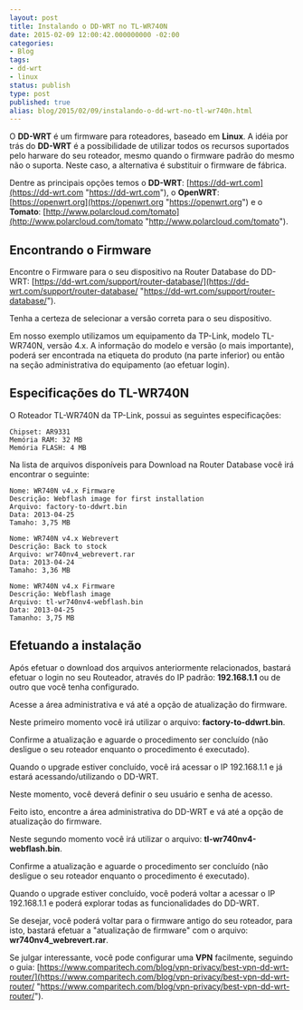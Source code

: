 ```yaml
---
layout: post
title: Instalando o DD-WRT no TL-WR740N
date: 2015-02-09 12:00:42.000000000 -02:00
categories:
- Blog
tags:
- dd-wrt
- linux
status: publish
type: post
published: true
alias: blog/2015/02/09/instalando-o-dd-wrt-no-tl-wr740n.html
---
```

O **DD-WRT** é um firmware para roteadores, baseado em **Linux**.
A idéia por trás do **DD-WRT** é a possibilidade de utilizar todos os recursos suportados pelo harware do seu roteador, mesmo quando o firmware padrão do mesmo não o suporta. Neste caso, a alternativa é substituir o firmware de fábrica.

Dentre as principais opções temos o **DD-WRT**: [https://dd-wrt.com](https://dd-wrt.com "https://dd-wrt.com"), o **OpenWRT**: [https://openwrt.org](https://openwrt.org "https://openwrt.org") e o **Tomato**: [http://www.polarcloud.com/tomato](http://www.polarcloud.com/tomato "http://www.polarcloud.com/tomato").

## Encontrando o Firmware

Encontre o Firmware para o seu dispositivo na Router Database do DD-WRT:
[https://dd-wrt.com/support/router-database/](https://dd-wrt.com/support/router-database/ "https://dd-wrt.com/support/router-database/").

Tenha a certeza de selecionar a versão correta para o seu dispositivo.

Em nosso exemplo utilizamos um equipamento da TP-Link, modelo TL-WR740N, versão 4.x.
A informação do modelo e versão (o mais importante), poderá ser encontrada na etiqueta do produto (na parte inferior) ou então na seção administrativa do equipamento (ao efetuar login).

## Especificações do TL-WR740N

O Roteador TL-WR740N da TP-Link, possui as seguintes especificações:

	Chipset: AR9331
	Memória RAM: 32 MB
	Memória FLASH: 4 MB

Na lista de arquivos disponíveis para Download na Router Database você irá encontrar o seguinte:

	Nome: WR740N v4.x Firmware
	Descrição: Webflash image for first installation
	Arquivo: factory-to-ddwrt.bin
	Data: 2013-04-25
	Tamaho: 3,75 MB

	Nome: WR740N v4.x Webrevert
	Descrição: Back to stock
	Arquivo: wr740nv4_webrevert.rar
	Data: 2013-04-24
	Tamaho: 3,36 MB

	Nome: WR740N v4.x Firmware
	Descrição: Webflash image
	Arquivo: tl-wr740nv4-webflash.bin
	Data: 2013-04-25
	Tamanho: 3,75 MB

## Efetuando a instalação

Após efetuar o download dos arquivos anteriormente relacionados, bastará efetuar o login no seu Routeador, através do IP padrão: **192.168.1.1** ou de outro que você tenha configurado.

Acesse a área administrativa e vá até a opção de atualização do firmware.

Neste primeiro momento você irá utilizar o arquivo: **factory-to-ddwrt.bin**.

Confirme a atualização e aguarde o procedimento ser concluído (não desligue o seu roteador enquanto o procedimento é executado).

Quando o upgrade estiver concluído, você irá acessar o IP 192.168.1.1 e já estará acessando/utilizando o DD-WRT.

Neste momento, você deverá definir o seu usuário e senha de acesso.

Feito isto, encontre a área administrativa do DD-WRT e vá até a opção de atualização do firmware.

Neste segundo momento você irá utilizar o arquivo: **tl-wr740nv4-webflash.bin**.

Confirme a atualização e aguarde o procedimento ser concluído (não desligue o seu roteador enquanto o procedimento é executado).

Quando o upgrade estiver concluído, você poderá voltar a acessar o IP 192.168.1.1 e poderá explorar todas as funcionalidades do DD-WRT.

Se desejar, você poderá voltar para o firmware antigo do seu roteador, para isto, bastará efetuar a "atualização de firmware" com o arquivo: **wr740nv4_webrevert.rar**.

Se julgar interessante, você pode configurar uma **VPN** facilmente, seguindo o guia: [https://www.comparitech.com/blog/vpn-privacy/best-vpn-dd-wrt-router/](https://www.comparitech.com/blog/vpn-privacy/best-vpn-dd-wrt-router/ "https://www.comparitech.com/blog/vpn-privacy/best-vpn-dd-wrt-router/").
